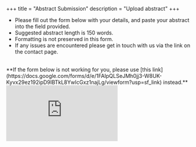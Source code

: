 +++
title = "Abstract Submission"
description = "Upload abstract"
+++

- Please fill out the form below with your details, and paste your abstract into the field provided.
- Suggested abstract length is 150 words.
- Formatting is not preserved in this form.
- If any issues are encountered please get in touch with us via the link on the contact page.

<br>
**If the form below is not working for you, please use [this link](https://docs.google.com/forms/d/e/1FAIpQLSeJMh0jj3-W8UK-Kyvx29ez192ipD9IBTkL8YwIcGxz1najLg/viewform?usp=sf_link) instead.**

<iframe src="https://docs.google.com/forms/d/e/1FAIpQLSeJMh0jj3-W8UK-Kyvx29ez192ipD9IBTkL8YwIcGxz1najLg/viewform?embedded=true" frameborder="0" marginheight="0" marginwidth="0">Loading...</iframe>
<br>